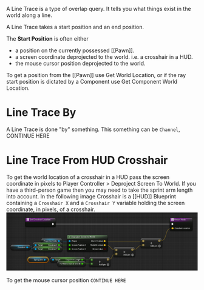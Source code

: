 A Line Trace is a type of overlap query.
It tells you what things exist in the world along a line.

A Line Trace takes a start position and an end position.

The **Start Position** is often either
- a position on the currently possessed [[Pawn]].
- a screen coordinate deprojected to the world. i.e. a crosshair in a HUD.
- the mouse cursor position deprojected to the world.

To get a position from the [[Pawn]] use Get World Location, or if the ray start position is dictated by a Component use Get Component World Location.

# Line Trace By
A Line Trace is done "by" something.
This something can be `Channel`, CONTINUE HERE

# Line Trace From HUD Crosshair
To get the world location of a crosshair in a HUD pass the screen coordinate in pixels to Player Controller > Deproject Screen To World.
If you have a third-person game then you may need to take the sprint arm length into account.
In the following image Crosshair is a [[HUD]] Blueprint containing a `Crosshair X` and a `Crosshair Y` variable holding the screen coordinate, in pixels, of a crosshair.
![](./Images/Crosshair_and_springarm_deproject.jpg)

To get the mouse cursor position `CONTINUE HERE`
